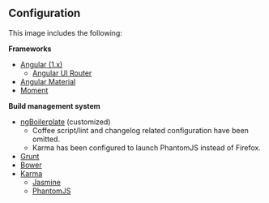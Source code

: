 ## Configuration
This image includes the following:

__Frameworks__
- [Angular (1.x)](https://angularjs.org/)
    - [Angular UI Router](https://ui-router.github.io/ng1/)
- [Angular Material](https://material.angularjs.org)
- [Moment](https://momentjs.com/)

__Build management system__
- [ngBoilerplate](https://github.com/ngbp/ngbp) (customized)
    - Coffee script/lint and changelog related configuration have been omitted.
    - Karma has been configured to launch PhantomJS instead of Firefox.
- [Grunt](http://gruntjs.com/)
- [Bower](https://bower.io/)
- [Karma](http://karma-runner.github.io/1.0/index.html)
    - [Jasmine](https://jasmine.github.io/)
    - [PhantomJS](http://phantomjs.org/)
